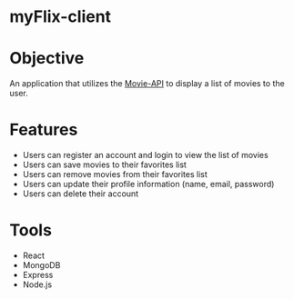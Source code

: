 # myFlix-client
 
<h1>Objective</h1>
<p>An application that utilizes the <a href="https://github.com/sarahschuller/Movie-API" target="blank">Movie-API</a> to display a list of movies to the user.</p>

<h1>Features</h1>
<ul>
 <li>
 Users can register an account and login to view the list of movies
</li>
 <li>
  Users can save movies to their favorites list
 <li>
  Users can remove movies from their favorites list
 </li>
 <li>
  Users can update their profile information (name, email, password)
 </li>
 <li>
  Users can delete their account
 </li>
</ul>
 
<h1>Tools</h1>
 <ul>
  <li>
   React
  </li>
  <li>
   MongoDB
  </li>
  <li>
  Express
  </li>
  <li>
   Node.js
  </li>
 </ul>
